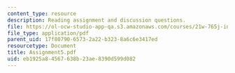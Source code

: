 ```yaml
---
content_type: resource
description: Reading assignment and discussion questions.
file: https://ol-ocw-studio-app-qa.s3.amazonaws.com/courses/21w-765j-interactive-and-non-linear-narrative-theory-and-practice-spring-2004/eb1925a84567638b23ae8390d599d082_Assignment5.pdf
file_type: application/pdf
parent_uid: 17f80790-6573-2a22-b323-8a6c6e3417ed
resourcetype: Document
title: Assignment5.pdf
uid: eb1925a8-4567-638b-23ae-8390d599d082
---
```

